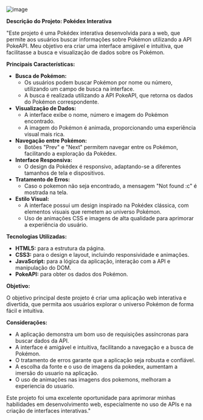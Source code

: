 ![image](https://github.com/user-attachments/assets/03446e07-ad94-4de6-8364-74436543d15d)

**Descrição do Projeto: Pokédex Interativa**

"Este projeto é uma Pokédex interativa desenvolvida para a web, que permite aos usuários buscar informações sobre Pokémon utilizando a API PokeAPI. Meu objetivo era criar uma interface amigável e intuitiva, que facilitasse a busca e visualização de dados sobre os Pokémon.

**Principais Características:**

* **Busca de Pokémon:**
    * Os usuários podem buscar Pokémon por nome ou número, utilizando um campo de busca na interface.
    * A busca é realizada utilizando a API PokeAPI, que retorna os dados do Pokémon correspondente.
* **Visualização de Dados:**
    * A interface exibe o nome, número e imagem do Pokémon encontrado.
    * A imagem do Pokémon é animada, proporcionando uma experiência visual mais rica.
* **Navegação entre Pokémon:**
    * Botões "Prev" e "Next" permitem navegar entre os Pokémon, facilitando a exploração da Pokédex.
* **Interface Responsiva:**
    * O design da Pokédex é responsivo, adaptando-se a diferentes tamanhos de tela e dispositivos.
* **Tratamento de Erros:**
    * Caso o pokemon não seja encontrado, a mensagem "Not found :c" é mostrada na tela.
* **Estilo Visual:**
    * A interface possui um design inspirado na Pokédex clássica, com elementos visuais que remetem ao universo Pokémon.
    * Uso de animações CSS e imagens de alta qualidade para aprimorar a experiência do usuário.

**Tecnologias Utilizadas:**

* **HTML5:** para a estrutura da página.
* **CSS3:** para o design e layout, incluindo responsividade e animações.
* **JavaScript:** para a lógica da aplicação, interação com a API e manipulação do DOM.
* **PokeAPI:** para obter os dados dos Pokémon.

**Objetivo:**

O objetivo principal deste projeto é criar uma aplicação web interativa e divertida, que permita aos usuários explorar o universo Pokémon de forma fácil e intuitiva.

**Considerações:**

* A aplicação demonstra um bom uso de requisições assíncronas para buscar dados da API.
* A interface é amigável e intuitiva, facilitando a navegação e a busca de Pokémon.
* O tratamento de erros garante que a aplicação seja robusta e confiável.
* A escolha da fonte e o uso de imagens da pokedex, aumentam a imersão do usuario na aplicação.
* O uso de animações nas imagens dos pokemons, melhoram a experiencia do usuario.

Este projeto foi uma excelente oportunidade para aprimorar minhas habilidades em desenvolvimento web, especialmente no uso de APIs e na criação de interfaces interativas."
